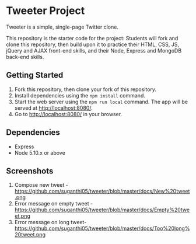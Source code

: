 # Tweeter Project

Tweeter is a simple, single-page Twitter clone.

This repository is the starter code for the project: Students will fork and clone this repository, then build upon it to practice their HTML, CSS, JS, jQuery and AJAX front-end skills, and their Node, Express and MongoDB back-end skills.

## Getting Started

1. Fork this repository, then clone your fork of this repository.
2. Install dependencies using the `npm install` command.
3. Start the web server using the `npm run local` command. The app will be served at <http://localhost:8080/>.
4. Go to <http://localhost:8080/> in your browser.

## Dependencies

- Express
- Node 5.10.x or above

## Screenshots
1. Compose new tweet -https://github.com/suganthi05/tweeter/blob/master/docs/New%20tweet.png
2. Error message on empty tweet - https://github.com/suganthi05/tweeter/blob/master/docs/Empty%20tweet.png
3. Error message on long tweet- https://github.com/suganthi05/tweeter/blob/master/docs/Too%20long%20tweet.png
